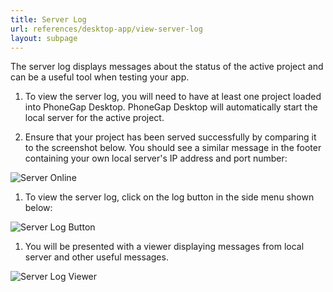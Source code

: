 ```yaml
---
title: Server Log
url: references/desktop-app/view-server-log
layout: subpage
---
```


The server log displays messages about the status of the active project and can be a useful tool when testing your app.

1. To view the server log, you will need to have at least one project loaded into PhoneGap Desktop. PhoneGap Desktop will automatically start the local server for the active project.

1. Ensure that your project has been served successfully by comparing it to the screenshot below. You should see a similar message in the footer containing your own local server's IP address and port number:

  ![Server Online](/images/docs-server-status-online.png)

1. To view the server log, click on the log button in the side menu shown below:

  ![Server Log Button](/images/docs-server-log-button.png)

1. You will be presented with a viewer displaying messages from local server and other useful messages.

 ![Server Log Viewer](/images/docs-server-log-window.png)
